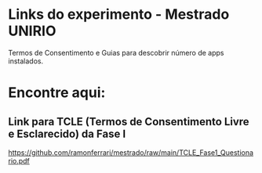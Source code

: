 # Links do experimento - Mestrado UNIRIO
Termos de Consentimento e Guias para descobrir número de apps instalados.

# Encontre aqui:
## Link para TCLE (Termos de Consentimento Livre e Esclarecido) da Fase I
https://github.com/ramonferrari/mestrado/raw/main/TCLE_Fase1_Questionario.pdf
